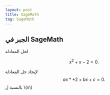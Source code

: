 ```yaml
---
layout: post
title: SageMath
tag: SageMath
---
```


## الجبر في SageMath


لحل المعادلة 

$$ x^2 + x - 2=0. $$

<div class="sage">
  <script type="text/x-sage">
solve(x**2 + x - 2=0,x)
  </script>
</div>


لإيجاد حل المعادلة
$$ax**2+bx+c=0.$$
بالنسبة ل \\(x\\) 

<div class="sage">
  <script type="text/x-sage">
solve(ax^2+bx+c=0,x)
  </script>
</div>
